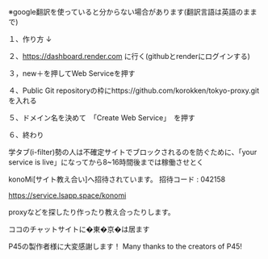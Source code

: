 ※google翻訳を使っていると分からない場合があります(翻訳言語は英語のままで)




１、作り方 ↓





２、https://dashboard.render.com
に行く(githubとrenderにログインする)







３，new＋を押してWeb Serviceを押す






４、Public Git repositoryの枠にhttps://github.com/korokken/tokyo-proxy.git
を入れる






５、ドメイン名を決めて　「Create Web Service」　を押す




６、終わり



学タブ(i-filter)勢の人は不確定サイトでブロックされるのを防ぐために、「your service is live」になってから8~16時間後までは稼働させとく






konoMi[サイト教え合い]へ招待されています。
招待コード : 042158


https://service.lsapp.space/konomi





proxyなどを探したり作ったり教え合ったりします。




ココのチャットサイトに�東�京�は居ます






P45の製作者様に大変感謝します！
Many thanks to the creators of P45!

